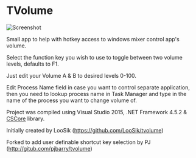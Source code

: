 # TVolume

![Screenshot](https://i.imgur.com/r6CtEQg.png)

Small app to help with hotkey access to windows mixer control app's volume.

Select the function key you wish to use to toggle between two volume levels, defaults to F1.

Just edit your Volume A & B to desired levels 0-100.

Edit Process Name field in case you want to control separate application, then you need to lookup process name in Task Manager and type in the name of the process you want to change volume of.

Project was compiled using Visual Studio 2015, .NET Framework 4.5.2 & [CSCore](https://github.com/filoe/cscore) library.

Initially created by LooSik (https://github.com/LooSik/tvolume)

Forked to add user definable shortcut key selection by PJ (http://gitub.com/pjbarry/tvolume)

